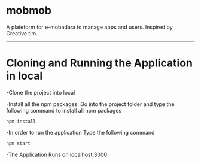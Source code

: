 # mobmob
A plateform for e-mobadara to manage apps and users. Inspired by Creative tim.

---

# Cloning and Running the Application in local

-Clone the project into local

-Install all the npm packages. Go into the project folder and type the following command to install all npm packages
```
npm install
```
-In order to run the application Type the following command
```
npm start
```
-The Application Runs on localhost:3000
